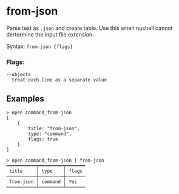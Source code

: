 # from-json

Parse text as `.json` and create table. Use this when nushell cannot dertermine the input file extension.

Syntax: `from-json {flags}`

### Flags:

    --objects
      treat each line as a separate value


## Examples

```shell
> open command_from-json
[
    {
        title: "from-json",
        type: "command",
        flags: true
    }
]
```

```shell
> open command_from-json | from-json
━━━━━━━━━━━┯━━━━━━━━━┯━━━━━━━
 title     │ type    │ flags 
───────────┼─────────┼───────
 from-json │ command │ Yes 
━━━━━━━━━━━┷━━━━━━━━━┷━━━━━━━
```